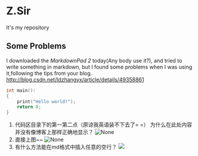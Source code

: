 # Z.Sir
It's my repository

## Some Problems
I downloaded the _MarkdownPad 2_ today(Any body use it?), and tried to write something in markdown, but I found some problems when I was using it,following the tips from your blog.
<http://blog.csdn.net/ldzhangyx/article/details/49358861>

```c
int main():
{
    print("Hello world!");
    return 0;
}
```

1. 代码区目录下的第一第二点（原谅我英语装不下去了= =）
    为什么在此处内容并没有像博客上那样正确地显示？
    ![None](http://a1.qpic.cn/psb?/V142DXfi0bKdNA/uIAstMS.531SDDZZytdEH2S.YdTGoorAKvBoNIjD1Tc!/b/dFwBAAAAAAAA&bo=cQSAAgAAAAAFB9M!&rf=viewer_4)
2. 直接上图~~
	![None](http://a1.qpic.cn/psb?/V142DXfi0bKdNA/WL5Q3tzwNGqvjoPAbW8LcI6gwdFEz8j9YszfuZVkxTI!/b/dFwBAAAAAAAA&bo=OAWnAAAAAAAFB74!&rf=viewer_4)
3. 有什么方法能在md格式中插入任意的空行？
	![](http://a3.qpic.cn/psb?/V142DXfi0bKdNA/zyfZ2TKOyYORFXuub4REbijvkwMtXSGQBiqaOnE5O4I!/b/dFsBAAAAAAAA&bo=cQSAAgAAAAAFB9M!&rf=viewer_4.jpg)
